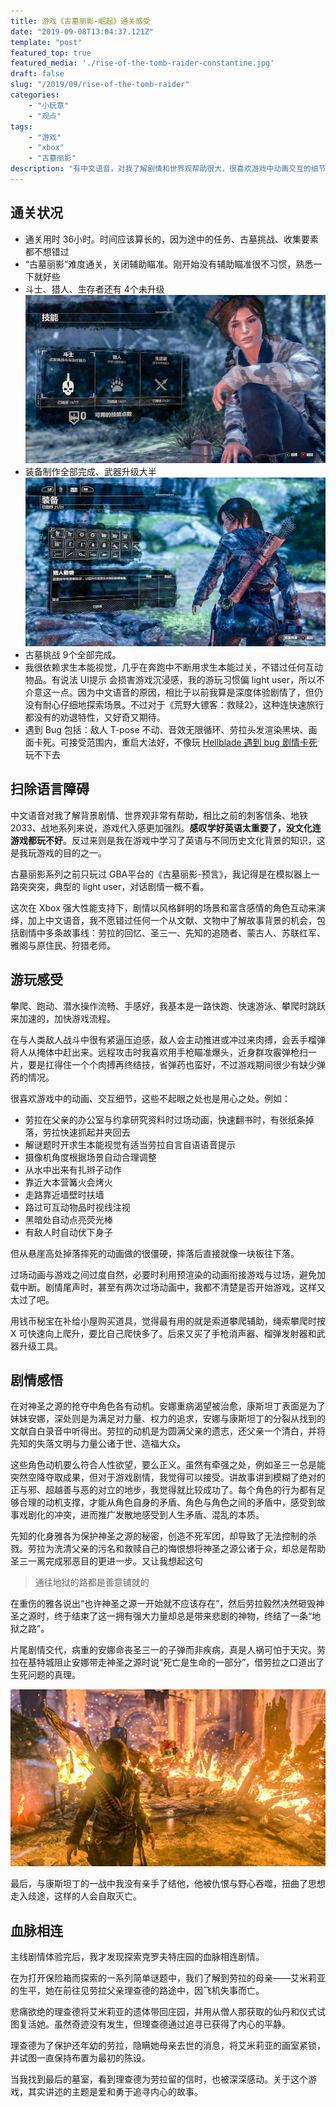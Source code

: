 ```yaml
---
title: 游戏《古墓丽影-崛起》通关感受
date: "2019-09-08T13:04:37.121Z"
template: "post"
featured_top: true
featured_media: './rise-of-the-tomb-raider-constantine.jpg'
draft: false
slug: "/2019/09/rise-of-the-tomb-raider"
categories: 
    - "小玩意"
    - "观点"
tags:
    - "游戏"
    - "xbox"
    - "古墓丽影"
description: "有中文语音，对我了解剧情和世界观帮助很大，很喜欢游戏中动画交互的细节。体验剧情时，让我想起一句话——通往地狱的路都是善意铺就的"
---
```


<!-- endExcerpt -->

## 通关状况
- 通关用时 36小时。时间应该算长的，因为途中的任务、古墓挑战、收集要素都不想错过
- “古墓丽影”难度通关，关闭辅助瞄准。刚开始没有辅助瞄准很不习惯，熟悉一下就好些
- 斗士、猎人、生存者还有 4个未升级
![rise-of-the-tomb-raider-skill-upgrade](./rise-of-the-tomb-raider-skill-upgrade.jpg)
- 装备制作全部完成、武器升级大半
![rise-of-the-tomb-raider-all-equipment](./rise-of-the-tomb-raider-all-equipment.jpg)
- 古墓挑战 9个全部完成。
- 我很依赖求生本能视觉，几乎在奔跑中不断用求生本能过关，不错过任何互动物品。有说法 UI提示 会损害游戏沉浸感，我的游玩习惯偏 light user，所以不介意这一点。因为中文语音的原因，相比于以前我算是深度体验剧情了，但仍没有耐心仔细地探索场景。不过对于《荒野大镖客：救赎2》，这种连快速旅行都没有的劝退特性，又好奇又期待。
- 遇到 Bug 包括：敌人 T-pose 不动、音效无限循环、劳拉头发渲染黑块、画面卡死。可接受范围内，重启大法好，不像玩 [Hellblade 遇到 bug 剧情卡死](/2019/09/hellblade-senuas-sacrifice)玩不下去

## 扫除语言障碍
中文语音对我了解背景剧情、世界观非常有帮助，相比之前的刺客信条、地铁2033、战地系列来说，游戏代入感更加强烈。**感叹学好英语太重要了，没文化连游戏都玩不好**。反过来则是我在游戏中学习了英语与不同历史文化背景的知识，这是我玩游戏的目的之一。

古墓丽影系列之前只玩过 GBA平台的《古墓丽影-预言》，我记得是在模拟器上一路突突突，典型的 light user，对话剧情一概不看。

这次在 Xbox 强大性能支持下，剧情以风格鲜明的场景和富含感情的角色互动来演绎，加上中文语音，我不愿错过任何一个从文献、文物中了解故事背景的机会，包括剧情中多条故事线：劳拉的回忆、圣三一、先知的追随者、蒙古人、苏联红军、雅阁与原住民、狩猎老师。

## 游玩感受
攀爬、跑动、潜水操作流畅、手感好，我基本是一路快跑、快速游泳、攀爬时跳跃来加速的，加快游戏流程。

在与人类敌人战斗中很有紧逼压迫感，敌人会主动推进或冲过来肉搏，会丢手榴弹将人从掩体中赶出来。远程攻击时我喜欢用手枪瞄准爆头，近身群攻霰弹枪扫一片，要是扛得住一个个肉搏再终结技，省弹药也蛮好，不过游戏期间很少有缺少弹药的情况。

很喜欢游戏中的动画、交互细节，这些不起眼之处也是用心之处。例如：
- 劳拉在父亲的办公室与约拿研究资料时过场动画，快速翻书时，有张纸条掉落，劳拉快速抓起并夹回去
- 解谜题时开求生本能视觉有适当劳拉自言自语语音提示
- 摄像机角度根据场景自动合理调整
- 从水中出来有扎辫子动作
- 靠近大本营篝火会烤火
- 走路靠近墙壁时扶墙
- 路过可互动物品时视线注视
- 黑暗处自动点亮荧光棒
- 有敌人时自动伏下身子

但从悬崖高处掉落摔死的动画做的很僵硬，摔落后直接就像一块板往下落。

过场动画与游戏之间过度自然，必要时利用预渲染的动画衔接游戏与过场，避免加载中断。剧情尾声时，甚至有两次过场动画中，我都不清楚是否开始游戏，这样又太过了吧。

用钱币秘宝在补给小屋购买道具，觉得最有用的就是索道攀爬辅助，绳索攀爬时按 X 可快速向上爬升，要比自己爬快多了。后来又买了手枪消声器、榴弹发射器和武器升级工具。

## 剧情感悟
在对神圣之源的抢夺中角色各有动机。安娜重病渴望被治愈，康斯坦丁表面是为了妹妹安娜，深处则是为满足对力量、权力的追求，安娜与康斯坦丁的分裂从找到的文献自白录音中听得出。劳拉的动机是为圆满父亲的遗志，还父亲一个清白，并将先知的失落文明与力量公诸于世、造福大众。

这些角色动机要么符合人性欲望，要么正义。虽然有牵强之处，例如圣三一总是能突然空降夺取成果，但对于游戏剧情，我觉得可以接受。讲故事讲到模糊了绝对的正与邪、超越善与恶的对立的地步，我觉得就比较成功了。每个角色的行为都有足够合理的动机支撑，才能从角色自身的矛盾、角色与角色之间的矛盾中，感受到故事戏剧化的冲突，进而推广发散地感受到人生矛盾、混乱的本质。

先知的化身雅各为保护神圣之源的秘密，创造不死军团，却导致了无法控制的杀戮。劳拉为洗清父亲的污名和救赎自己的悔恨想将神圣之源公诸于众，却总是帮助圣三一离完成邪恶目的更进一步。又让我想起这句

> 通往地狱的路都是善意铺就的

在重伤的雅各说出“也许神圣之源一开始就不应该存在”，然后劳拉毅然决然砸毁神圣之源时，终于结束了这一拥有强大力量却总是带来悲剧的神物，终结了一条“地狱之路”。

片尾剧情交代，病重的安娜命丧圣三一的子弹而非疾病，真是人祸可怕于天灾。劳拉在基特城阻止安娜带走神圣之源时说“死亡是生命的一部分”，借劳拉之口道出了生死问题的真理。

![rise-of-the-tomb-raider-constantine](./rise-of-the-tomb-raider-constantine.jpg)

最后，与康斯坦丁的一战中我没有亲手了结他，他被仇恨与野心吞噬，扭曲了思想走入歧途，这样的人会自取灭亡。

## 血脉相连
主线剧情体验完后，我才发现探索克罗夫特庄园的血脉相连剧情。

在为打开保险箱而探索的一系列简单谜题中，我们了解到劳拉的母亲——艾米莉亚的生平，她在前往见劳拉父亲理查德的路途中，因飞机失事而亡。

悲痛欲绝的理查德将艾米莉亚的遗体带回庄园，并用从僧人那获取的仙丹和仪式试图复活她。虽然奇迹没有发生，但理查德通过追寻已获得了内心的平静。

理查德为了保护还年幼的劳拉，隐瞒她母亲去世的消息，将艾米莉亚的画室紧锁，并试图一直保持布置为最初的陈设。

当我找到最后的墓室，看到理查德为劳拉留的信时，也被深深感动。关于这个游戏，其实讲述的主题是爱和勇于追寻内心的故事。
